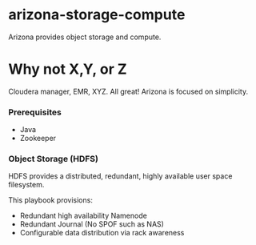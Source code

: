 # arizona-storage-compute

Arizona provides object storage and compute. 

# Why not X,Y, or Z
Cloudera manager, EMR, XYZ. All great! Arizona is focused on simplicity. 


### Prerequisites

- Java
- Zookeeper

### Object Storage (HDFS)

HDFS provides a distributed, redundant, highly available user space filesystem.

This playbook provisions:
- Redundant high availability Namenode
- Redundant Journal (No SPOF such as NAS)
- Configurable data distribution via rack awareness



